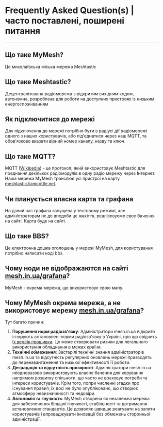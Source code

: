 # Frequently Asked Question(s) | часто поставлені, поширені питання
***

## Що таке MyMesh?
Це миколаївська міська мережа Meshtastic

## Що таке Meshtastic?
Децентралізована радіомережа з відкритим вихідним кодом, автономна, розроблена для роботи на доступних пристроях із низьким енергоспоживанням

## Як підключитися до мережі
Для підключення до мережі потрібно бути в радіусі дії радіомережі одного з наших користувачів, 
або під'єднатися через наш MQTT, та обов'язково вказати вірний номер каналу, назву та ключ.

## Що таке MQTT?
MQTT ([Wikipedia](https://uk.wikipedia.org/wiki/MQTT)) - це протокол, який використовує Meshtastic для поєднання декількох радіомодулів в одну радіо мережу через Інтернет. 
Наша мережа MyMesh транслює усі пристрої на карту [meshtastic.liamcottle.net](https://meshtastic.liamcottle.net/).

## Чи планується власна карта та графана
На даний час графана запущена у тестовому режимі, але адміністраторам не до вподоби це жахіття, реалізовуємо своє бачення на сайті. 
Карта буде на сайті. 

## Що таке BBS?
Це електронна дошка оголошень у мережі MyMesh, для користування потрібно написати ноді bbs.

## Чому ноди не відображаются на сайті [mesh.in.ua/grafana](https://mesh.in.ua/grafana/)?
MyMesh - окрема мережа, що використовує свою мапу. 

## Чому MyMesh окрема мережа, а не використовує мережу [mesh.in.ua/grafana](https://mesh.in.ua/grafana/)?
Тут багато причин:

1. **Порушення норм радіозв'язку**: Адміністратори mesh.in.ua відкрито ігнорують встановлені норми радіозв'язку в Україні, про що свідчить [їх версія прошивки](https://github.com/meshtastic-ua/firmware/blob/master/src/mesh/RadioInterface.cpp#L104-L114). Це може створювати ризики для легального використання обладнання в межах країни.
2. **Технічні обмеження**: Застарілі технічні знання адміністраторів mesh.in.ua та відсутність регулярних оновлень мережі призводять до перенавантаження та низької ефективності її роботи.
3. **Деградація та відсутність прозорості**: Адміністратори mesh.in.ua неодноразово використовують власне бачення для керування напрямом розвитку спільноти, що часто не враховує потреби та інтереси користувачів. Крім того, попри численні згадки про існування правил, їх досі не було опубліковано, що створює атмосферу невизначеності та недовіри.
4. **Автономія та гнучкість**: MyMesh створена як незалежна мережа для забезпечення більшої гнучкості, стабільності та дотримання встановлених стандартів. Це дозволяє швидше реагувати на запити користувачів і впроваджувати інновації без обмежень сторонньої адміністрації.
